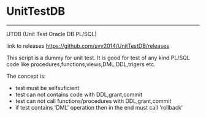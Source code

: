 UnitTestDB
==========
----------------------------------------------------
UTDB (Unit Test Oracle DB PL/SQL)

link to releases https://github.com/svv2014/UnitTestDB/releases

This script is a dummy for unit test. 
It is good for test of any kind PL/SQL code like procedures,functions,views,DML,DDL,trigers etc.

The concept is:
  - test must be selfsuficient
  - test can not contains code with DDL,grant,commit
  - test can not call functions/procedures with DDL,grant,commit
  - if test contains 'DML' operation then in the end must call 'rollback'

